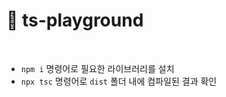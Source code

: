 # :notebook_with_decorative_cover: ts-playground

<br>

- `npm i` 명령어로 필요한 라이브러리를 설치
- `npx tsc` 명령어로 `dist` 폴더 내에 컴파일된 결과 확인

